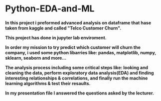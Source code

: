 # Python-EDA-and-ML
<h4> In this project i preformed advanced analysis on dataframe that hase taken from kaggle and called "Telco Customer Churn".
  
This project has done in jupyter lab enviroment.
  
In order my mission to try predict which customer will churn the company, i used some python libarries like: pandas, matplotlib, numpy, sklearn, seaborn and more...

The analysis process including some critical steps like: looking and cleaning the data, perform exploratory data analysis(EDA) and finding interesting relationships & correlations, and finally run the machine learning algorithms & test their resaults.
  
In my presentation file I answered the questions asked by the lecturer.
